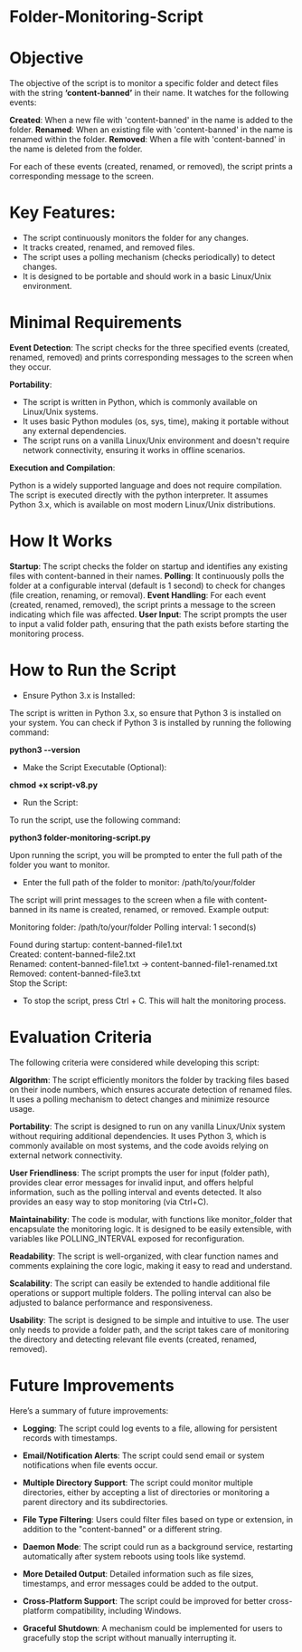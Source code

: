 # Folder-Monitoring-Script

# Objective

The objective of the script is to monitor a specific folder and detect files with the string **‘content-banned’** in their name. It watches for the following events:

**Created**: When a new file with 'content-banned' in the name is added to the folder.
**Renamed**: When an existing file with 'content-banned' in the name is renamed within the folder.
**Removed**: When a file with 'content-banned' in the name is deleted from the folder.

For each of these events (created, renamed, or removed), the script prints a corresponding message to the screen.

# Key Features:

- The script continuously monitors the folder for any changes.
- It tracks created, renamed, and removed files.
- The script uses a polling mechanism (checks periodically) to detect changes.
- It is designed to be portable and should work in a basic Linux/Unix environment.

# Minimal Requirements

**Event Detection**: The script checks for the three specified events (created, renamed, removed) and prints corresponding messages to the screen when they occur.

**Portability**: 

- The script is written in Python, which is commonly available on Linux/Unix systems.
- It uses basic Python modules (os, sys, time), making it portable without any external dependencies.
- The script runs on a vanilla Linux/Unix environment and doesn't require network connectivity, ensuring it works in offline scenarios.

**Execution and Compilation**:

Python is a widely supported language and does not require compilation. The script is executed directly with the python interpreter.
It assumes Python 3.x, which is available on most modern Linux/Unix distributions.

# How It Works

**Startup**: The script checks the folder on startup and identifies any existing files with content-banned in their names.
**Polling**: It continuously polls the folder at a configurable interval (default is 1 second) to check for changes (file creation, renaming, or removal).
**Event Handling**: For each event (created, renamed, removed), the script prints a message to the screen indicating which file was affected.
**User Input**: The script prompts the user to input a valid folder path, ensuring that the path exists before starting the monitoring process.

# How to Run the Script

- Ensure Python 3.x is Installed:

The script is written in Python 3.x, so ensure that Python 3 is installed on your system.
You can check if Python 3 is installed by running the following command:

**python3 --version**

- Make the Script Executable (Optional):

**chmod +x script-v8.py**

- Run the Script:

To run the script, use the following command:

**python3 folder-monitoring-script.py**

Upon running the script, you will be prompted to enter the full path of the folder you want to monitor.

- Enter the full path of the folder to monitor: /path/to/your/folder

The script will print messages to the screen when a file with content-banned in its name is created, renamed, or removed.
Example output:

Monitoring folder: /path/to/your/folder
Polling interval: 1 second(s)

Found during startup: content-banned-file1.txt  
Created: content-banned-file2.txt  
Renamed: content-banned-file1.txt -> content-banned-file1-renamed.txt  
Removed: content-banned-file3.txt  
Stop the Script:  

- To stop the script, press Ctrl + C. This will halt the monitoring process.

# Evaluation Criteria

The following criteria were considered while developing this script:

**Algorithm**: The script efficiently monitors the folder by tracking files based on their inode numbers, which ensures accurate detection of renamed files. It uses a polling mechanism to detect changes and minimize resource usage.

**Portability**: The script is designed to run on any vanilla Linux/Unix system without requiring additional dependencies. It uses Python 3, which is commonly available on most systems, and the code avoids relying on external network connectivity.

**User Friendliness**: The script prompts the user for input (folder path), provides clear error messages for invalid input, and offers helpful information, such as the polling interval and events detected. It also provides an easy way to stop monitoring (via Ctrl+C).

**Maintainability**: The code is modular, with functions like monitor_folder that encapsulate the monitoring logic. It is designed to be easily extensible, with variables like POLLING_INTERVAL exposed for reconfiguration.

**Readability**: The script is well-organized, with clear function names and comments explaining the core logic, making it easy to read and understand.

**Scalability**: The script can easily be extended to handle additional file operations or support multiple folders. The polling interval can also be adjusted to balance performance and responsiveness.

**Usability**: The script is designed to be simple and intuitive to use. The user only needs to provide a folder path, and the script takes care of monitoring the directory and detecting relevant file events (created, renamed, removed).

# Future Improvements

Here’s a summary of future improvements:

- **Logging**: The script could log events to a file, allowing for persistent records with timestamps.

- **Email/Notification Alerts**: The script could send email or system notifications when file events occur.

- **Multiple Directory Support**: The script could monitor multiple directories, either by accepting a list of directories or monitoring a parent directory and its subdirectories.

- **File Type Filtering**: Users could filter files based on type or extension, in addition to the "content-banned" or a different string.

- **Daemon Mode**: The script could run as a background service, restarting automatically after system reboots using tools like systemd.

- **More Detailed Output**: Detailed information such as file sizes, timestamps, and error messages could be added to the output.

- **Cross-Platform Support**: The script could be improved for better cross-platform compatibility, including Windows.

- **Graceful Shutdown**: A mechanism could be implemented for users to gracefully stop the script without manually interrupting it.
